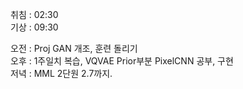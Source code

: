 취침 : 02:30  
기상 : 09:30  
  
오전 : Proj GAN 개조, 훈련 돌리기  
오후 : 1주일치 복습, VQVAE Prior부분 PixelCNN 공부, 구현  
저녁 : MML 2단원 2.7까지.
